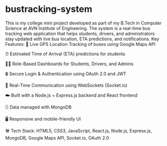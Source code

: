 # bustracking-system
This is my college mini project developed as part of my B.Tech in Computer Science at AVN Institute of Engineering. The system is a real-time bus tracking web application that helps students, drivers, and administrators stay updated with live bus location, ETA predictions, and notifications.
Key Features:
📍 Live GPS Location Tracking of buses using Google Maps API

⏰ Estimated Time of Arrival (ETA) predictions for students

🧑‍💼 Role-Based Dashboards for Students, Drivers, and Admins

🔒 Secure Login & Authentication using OAuth 2.0 and JWT

🔄 Real-Time Communication using WebSockets (Socket.io)

☁️ Built with a Node.js + Express.js backend and React frontend

🗄️ Data managed with MongoDB

🖥️ Responsive and mobile-friendly UI

🛠️ Tech Stack:
HTML5, CSS3, JavaScript, React.js, Node.js, Express.js, MongoDB, Google Maps API, Socket.io, OAuth 2.0
